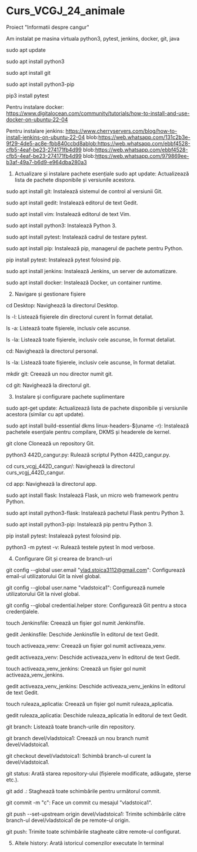 # Curs_VCGJ_24_animale

Proiect "Informatii despre cangur"

Am instalat pe masina virtuala python3, pytest, jenkins, docker, git, java

sudo apt update

sudo apt install python3

sudo apt install git

sudo apt install python3-pip

pip3 install pytest

Pentru instalare docker: https://www.digitalocean.com/community/tutorials/how-to-install-and-use-docker-on-ubuntu-22-04

Pentru instalare jenkins: https://www.cherryservers.com/blog/how-to-install-jenkins-on-ubuntu-22-04
blob:https://web.whatsapp.com/131c2b3e-9f29-4de5-ac8e-fbb840ccbd8ablob:https://web.whatsapp.com/ebbf4528-cfb5-4eaf-be23-274171fb4d99
blob:https://web.whatsapp.com/ebbf4528-cfb5-4eaf-be23-274171fb4d99
blob:https://web.whatsapp.com/979869ee-b3af-49a7-b6d9-e964dba280a3




1. Actualizare și instalare pachete esențiale
sudo apt update: Actualizează lista de pachete disponibile și versiunile acestora.

sudo apt install git: Instalează sistemul de control al versiunii Git.

sudo apt install gedit: Instalează editorul de text Gedit.

sudo apt install vim: Instalează editorul de text Vim.

sudo apt install python3: Instalează Python 3.

sudo apt install pytest: Instalează cadrul de testare pytest.

sudo apt install pip: Instalează pip, managerul de pachete pentru Python.

pip install pytest: Instalează pytest folosind pip.

sudo apt install jenkins: Instalează Jenkins, un server de automatizare.

sudo apt install docker: Instalează Docker, un container runtime.




2. Navigare și gestionare fișiere

cd Desktop: Navighează la directorul Desktop.

ls -l: Listează fișierele din directorul curent în format detaliat.

ls -a: Listează toate fișierele, inclusiv cele ascunse.

ls -la: Listează toate fișierele, inclusiv cele ascunse, în format detaliat.

cd: Navighează la directorul personal.

ls -la: Listează toate fișierele, inclusiv cele ascunse, în format detaliat.

mkdir git: Creează un nou director numit git.

cd git: Navighează la directorul git.



3. Instalare și configurare pachete suplimentare

sudo apt-get update: Actualizează lista de pachete disponibile și versiunile acestora (similar cu apt update).

sudo apt install build-essential dkms linux-headers-$(uname -r): Instalează pachetele esențiale pentru compilare, DKMS și headerele de kernel.

git clone  Clonează un repository Git.

python3 442D_cangur.py: Rulează scriptul Python 442D_cangur.py.

cd curs_vcgj_442D_cangur/: Navighează la directorul curs_vcgj_442D_cangur.

cd app: Navighează la directorul app.

sudo apt install flask: Instalează Flask, un micro web framework pentru Python.

sudo apt install python3-flask: Instalează pachetul Flask pentru Python 3.

sudo apt install python3-pip: Instalează pip pentru Python 3.

pip install pytest: Instalează pytest folosind pip.

python3 -m pytest -v: Rulează testele pytest în mod verbose.

4. Configurare Git și crearea de branch-uri

git config --global user.email "vlad.stoica3112@gmail.com": Configurează email-ul utilizatorului Git la nivel global.

git config --global user.name "vladstoica1": Configurează numele utilizatorului Git la nivel global.

git config --global credential.helper store: Configurează Git pentru a stoca credențialele.

touch Jenkinsfile: Creează un fișier gol numit Jenkinsfile.

gedit Jenkinsfile: Deschide Jenkinsfile în editorul de text Gedit.

touch activeaza_venv: Creează un fișier gol numit activeaza_venv.

gedit activeaza_venv: Deschide activeaza_venv în editorul de text Gedit.

touch activeaza_venv_jenkins: Creează un fișier gol numit activeaza_venv_jenkins.

gedit activeaza_venv_jenkins: Deschide activeaza_venv_jenkins în editorul de text Gedit.

touch ruleaza_aplicatia: Creează un fișier gol numit ruleaza_aplicatia.

gedit ruleaza_aplicatia: Deschide ruleaza_aplicatia în editorul de text Gedit.

git branch: Listează toate branch-urile din repository.

git branch devel/vladstoica1: Creează un nou branch numit devel/vladstoica1.

git checkout devel/vladstoica1: Schimbă branch-ul curent la devel/vladstoica1.

git status: Arată starea repository-ului (fișierele modificate, adăugate, șterse etc.).

git add .: Staghează toate schimbările pentru următorul commit.

git commit -m "c": Face un commit cu mesajul "vladstoica1".

git push --set-upstream origin devel/vladstoica1: Trimite schimbările către branch-ul devel/vladstoica1 de pe remote-ul origin.

git push: Trimite toate schimbările stagheate către remote-ul configurat.


5. Altele
history: Arată istoricul comenzilor executate în terminal
